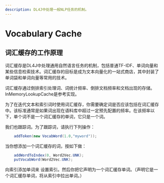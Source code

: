 ```yaml
---
description: DL4J中处理一般NLP任务的机制。
---
```


# Vocabulary Cache

## 词汇缓存的工作原理

词汇缓存是DL4J中处理通用自然语言任务的机制，包括普通TF-IDF、单词向量和某些信息检索技术。词汇缓存的目标是成为文本向量化的一站式商店，其中封装了单词袋和单词向量等常用的技术。

词汇缓存通过倒排索引处理词、词统计频率、倒排文档频率和文档出现的存储。InMemoryLookupCache是参考实现。

为了在迭代文本和索引词时使用词汇缓存，你需要确定词是否应该包括在词汇缓存中。该标准通常是如果词出现在语料库中超过一定预先配置的频率。在该频率以下，单个词不是一个词汇缓存的单词，它只是一个词。

我们也跟踪词。为了跟踪词，请执行下列操作：

```java
    addToken(new VocabWord(1.0,"myword"));
```

当你想添加一个词汇缓存的词，按如下做：

```java
    addWordToIndex(0, Word2Vec.UNK);
    putVocabWord(Word2Vec.UNK);
```

向索引添加单词来 设置索引。然后你把它声明为一个词汇缓存单词。（声明它是一个词汇缓存单词，将从索引中拉出单词。）

